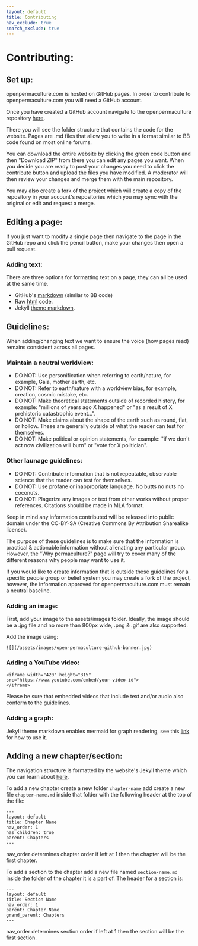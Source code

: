 ```yaml
---
layout: default
title: Contributing
nav_exclude: true
search_exclude: true
---
```


# Contributing:

## Set up:

openpermaculture.com is hosted on GitHub pages. In order to contribute to openpermaculture.com you will need a GitHub account. 

Once you have created a GitHub account navigate to the openpermaculture repository [here](https://github.com/Open-Permaculture/open-permaculture.github.io).

There you will see the folder structure that contains the code for the website. Pages are .md files that allow you to write in a format similar to BB code found on most online forums.

You can download the entire website by clicking the green code button and then "Download ZIP" from there you can edit any pages you want. When you decide you are ready to post your changes you need to click the contribute button and upload the files you have modified. A moderator will then review your changes and merge them with the main repository.

You may also create a fork of the project which will create a copy of the repository in your account's repositories which you may sync with the original or edit and request a merge.

## Editing a page:

If you just want to modify a single page then navigate to the page in the GitHub repo and click the pencil button, make your changes then open a pull request.

### Adding text:

There are three options for formatting text on a page, they can all be used at the same time.

* GitHub's [markdown](https://docs.github.com/en/get-started/writing-on-github/getting-started-with-writing-and-formatting-on-github/basic-writing-and-formatting-syntax) (similar to BB code)
* Raw [html](https://html.com/) code.
* Jekyll [theme markdown](https://github.com/Open-Permaculture/just-the-docs/blob/main/docs/index-test.md). 

## Guidelines:

When adding/changing text we want to ensure the voice (how pages read) remains consistent across all pages.

### Maintain a neutral worldview:

* DO NOT: Use personification when referring to earth/nature, for example, Gaia, mother earth, etc.
* DO NOT: Refer to earth/nature with a worldview bias, for example, creation, cosmic mistake, etc.
* DO NOT: Make theoretical statements outside of recorded history, for example: "millions of years ago X happened" or "as a result of X prehistoric catastrophic event...".
* DO NOT: Make claims about the shape of the earth such as round, flat, or hollow. These are generally outside of what the reader can test for themselves.
* DO NOT: Make political or opinion statements, for example: "if we don't act now civilization will burn" or "vote for X politician".

### Other launage guidelines:

* DO NOT: Contribute information that is not repeatable, observable science that the reader can test for themselves.
* DO NOT: Use profane or inappropriate language. No butts no nuts no coconuts.
* DO NOT: Plagerize any images or text from other works without proper references. Citations should be made in MLA format.

Keep in mind any information contributed will be released into public domain under the CC-BY-SA (Creative Commons By Attribution Sharealike license).

The purpose of these guidelines is to make sure that the information is practical & actionable information without alienating any particular group. However, the "Why permaculture?" page will try to cover many of the different reasons why people may want to use it. 

If you would like to create information that is outside these guidelines for a specific people group or belief system you may create a fork of the project, however, the information approved for openpermaculture.com must remain a neutral baseline.

### Adding an image:

First, add your image to the assets/images folder. Ideally, the image should be a .jpg file and no more than 800px wide, .png & .gif are also supported.

Add the image using:
```
![](/assets/images/open-permaculture-github-banner.jpg)
```

### Adding a YouTube video:

```
<iframe width="420" height="315"
src="https://www.youtube.com/embed/your-video-id">
</iframe>
```

Please be sure that embedded videos that include text and/or audio also conform to the guidelines.

### Adding a graph:

Jekyll theme markdown enables mermaid for graph rendering, see this [link](https://mermaid-js.github.io/mermaid/#/README) for how to use it.

## Adding a new chapter/section:

The navigation structure is formatted by the website's Jekyll theme which you can learn about [here](https://just-the-docs.github.io/just-the-docs/docs/navigation-structure/).

To add a new chapter create a new folder ```chapter-name``` add create a new file ```chapter-name.md``` inside that folder with the following header at the top of the file:
```
---
layout: default
title: Chapter Name
nav_order: 1
has_children: true
parent: Chapters
---
```

nav_order determines chapter order if left at 1 then the chapter will be the first chapter.

To add a section to the chapter add a new file named ```section-name.md``` inside the folder of the chapter it is a part of. The header for a section is:
```
---
layout: default
title: Section Name
nav_order: 1
parent: Chapter Name
grand_parent: Chapters
---
```

nav_order determines section order if left at 1 then the section will be the first section.
